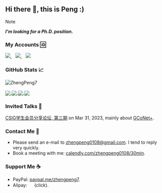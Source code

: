 ## Hi there 👋, this is Peng :)

> [!note]
> _**I'm looking for a Ph.D. position.**_

### My Accounts 🆔

<a href="https://github.com/zhengpeng7" target="_blank">
    <img src="https://img.shields.io/badge/GitHub-181717.svg?style=for-the-badge&logo=GitHub&logoColor=white">
</a>&nbsp;&nbsp;
<a href="https://scholar.google.com/citations?user=TZRzWOsAAAAJ" target="_blank">
    <img src="https://img.shields.io/badge/Google%20Scholar-4285F4.svg?style=for-the-badge&logo=Google-Scholar&logoColor=white"/>
</a>&nbsp;&nbsp;
<a href="https://www.linkedin.com/in/ZhengPeng7" target="_blank">
    <img src="https://img.shields.io/badge/LinkedIn-0077B5?style=for-the-badge&logo=linkedin&logoColor=white">
</a>


### GitHub Stats 📈

<p align="left"> <img src="https://github-readme-stats.vercel.app/api?username=ZhengPeng7&show_icons=true&theme=purple" alt="ZhengPeng7" /> </p>

<a href="https://github.com/ZhengPeng7/BiRefNet">
    <img align="center" src="https://github-readme-stats.vercel.app/api/pin/?username=ZhengPeng7&repo=BiRefNet&theme=purple&bg_color=0,AAA" />
</a>
<a href="https://github.com/ZhengPeng7/GCoNet_plus">
    <img align="center" src="https://github-readme-stats.vercel.app/api/pin/?username=ZhengPeng7&repo=GCoNet_plus&theme=purple&bg_color=0,AAA" />
</a>
<a href="https://github.com/ZhengPeng7/GLCNet">
    <img align="center" src="https://github-readme-stats.vercel.app/api/pin/?username=ZhengPeng7&repo=GLCNet&theme=purple&bg_color=0,AAA" />
</a>
<a href="https://github.com/ZhengPeng7/motion_magnification_learning-based">
    <img align="center" src="https://github-readme-stats.vercel.app/api/pin/?username=ZhengPeng7&repo=motion_magnification_learning-based&theme=purple&bg_color=0,AAA" />
</a>




### Invited Talks 💬
[CSIG学生会员分享论坛, 第三期](https://www.csig.org.cn/171/202402/51646.html) on Mar 31, 2023, mainly about [GCoNet+](https://github.com/ZhengPeng7/GCoNet_plus).

### Contact Me 📮
+ Please send an e-mail to [zhengpeng0108@gmail.com](zhengpeng0108@gmail.com). I tend to reply very quickly.
+ Book a meeting with me: [calendly.com/zhengpeng0108/30min](https://calendly.com/zhengpeng0108/30min).

### Support Me ☕️
+ PayPal: [paypal.me/zhengpeng7](https://www.paypal.com/paypalme/zhengpeng7).
+ Alipay: <img src="https://drive.google.com/thumbnail?id=189y8fwa_fp-O3OkvjXXUt0hUgdr4AH6_&sz" width="15px"/> (click).

